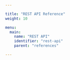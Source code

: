 ```yaml
---

title: "REST API Reference"
weight: 10

menu:
  main:
    name: "REST API"
    identifier: "rest-api"
    parent: "references"

---
```

